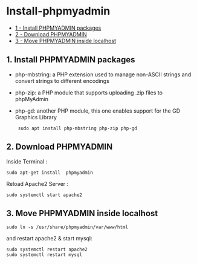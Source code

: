 # Install-phpmyadmin

- [1 - Install PHPMYADMIN packages ](#1---Install-PHPMYADMIN-packages) 
- [2 - Download PHPMYADMIN](#2---Download-PHPMYADMIN) 
- [3 -  Move PHPMYADMIN inside localhost](#3---Move-PHPMYADMIN-inside-localhost) 


## 1.  Install PHPMYADMIN packages


- php-mbstring: a PHP extension used to manage non-ASCII strings and convert strings to different encodings
-  php-zip: a PHP module that supports uploading .zip files to phpMyAdmin
    
- php-gd: another PHP module, this one enables support for the GD Graphics Library


       sudo apt install php-mbstring php-zip php-gd



## 2.  Download PHPMYADMIN

Inside Terminal :

    sudo apt-get install  phpmyadmin 

Reload Apache2 Server :

    sudo systemctl start apache2

## 3.  Move PHPMYADMIN inside localhost


    sudo ln -s /usr/share/phpmyadmin/var/www/html

and restart apache2  & start mysql:

    sudo systemctl restart apache2 
    sudo systemctl restart mysql 
 
